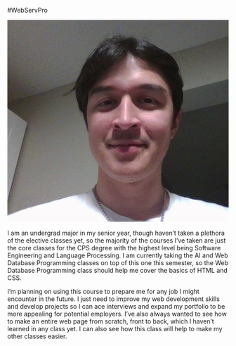 #WebServPro

![Image of Kieran](https://github.com/KieranH-1/WebServPro/blob/main/KieranPic.jpg?raw=true)

I am an undergrad major in my senior year, though haven’t taken a plethora of the elective classes yet, so the majority of the courses I’ve taken are just the core classes for the CPS degree with the highest level being Software Engineering and Language Processing. I am currently taking the AI and Web Database Programming classes on top of this one this semester, so the Web Database Programming class should help me cover the basics of HTML and CSS.

I’m planning on using this course to prepare me for any job I might encounter in the future. I just need to improve my web development skills and develop projects so I can ace interviews and expand my portfolio to be more appealing for potential employers. I’ve also always wanted to see how to make an entire web page from scratch, front to back, which I haven’t learned in any class yet. I can also see how this class will help to make my other classes easier.
